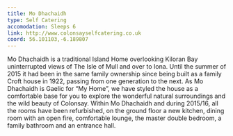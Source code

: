 ```yaml
---
title: Mo Dhachaidh
type: Self Catering
accomodation: Sleeps 6
link: http://www.colonsayselfcatering.co.uk
coord: 56.101103,-6.189807
---
```


Mo Dhachaidh is a traditional Island Home overlooking Kiloran Bay uninterrupted views of The Isle of Mull and over to Iona. Until the summer of 2015 it had been in the same family ownership since being built as a family Croft house in 1922, passing from one generation to the next. As Mo Dhachaidh is Gaelic for “My Home”, we have styled the house as a comfortable base for you to explore the wonderful natural surroundings and the wild beauty of Colonsay. Within Mo Dhachaidh and during 2015/16, all the rooms have been refurbished, on the ground floor a new kitchen, dining room with an open fire, comfortable lounge, the master double bedroom, a family bathroom and an entrance hall.